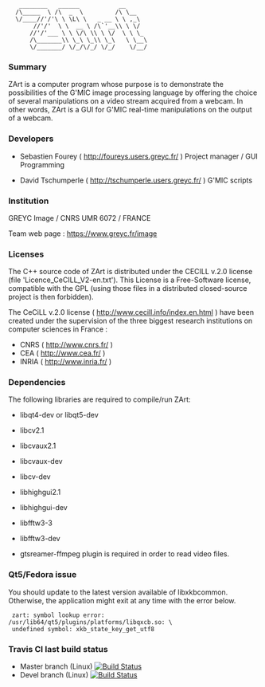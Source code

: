```
   ________   ______           __
  /\_____  \ /\  _  \         /\ \__
  \/____//'/'\ \ \L\ \   _ __ \ \ ,_\
       //'/'  \ \  __ \ /\`'__\\ \ \/
      //'/'___ \ \ \/\ \\ \ \/  \ \ \_
      /\_______\\ \_\ \_\\ \_\   \ \__\
      \/_______/ \/_/\/_/ \/_/    \/__/

```

### Summary


ZArt is a computer program whose purpose is to demonstrate the possibilities of
the G'MIC image processing language by offering the choice of several
manipulations on a video stream acquired from a webcam. In other words, ZArt is
a GUI for G'MIC real-time manipulations on the output of a webcam.

### Developers

 * Sebastien Fourey ( http://foureys.users.greyc.fr/ )
   Project manager / GUI Programming

 * David Tschumperle ( http://tschumperle.users.greyc.fr/ )
   G'MIC scripts

### Institution

 GREYC Image / CNRS UMR 6072 / FRANCE

 Team web page : https://www.greyc.fr/image

### Licenses

 The C++ source code of ZArt is distributed under the CECILL v.2.0 license (file
 'Licence_CeCILL_V2-en.txt').  This License is a Free-Software license,
 compatible with the GPL (using those files in a distributed closed-source
 project is then forbidden).

 The CeCiLL v.2.0 license ( http://www.cecill.info/index.en.html ) have been
 created under the supervision of the three biggest research institutions on
 computer sciences in France :

   * CNRS  ( http://www.cnrs.fr/ )
   * CEA   ( http://www.cea.fr/ )
   * INRIA ( http://www.inria.fr/ )

### Dependencies

The following libraries are required to compile/run ZArt:

 * libqt4-dev or libqt5-dev
 * libcv2.1
 * libcvaux2.1
 * libcvaux-dev
 * libcv-dev
 * libhighgui2.1
 * libhighgui-dev
 * libfftw3-3
 * libfftw3-dev

 * gtsreamer-ffmpeg plugin is required in order to read video files.

### Qt5/Fedora issue

 You should update to the latest version available of libxkbcommon. Otherwise,
 the application might exit at any time with the error below.

```
 zart: symbol lookup error: /usr/lib64/qt5/plugins/platforms/libqxcb.so: \
 undefined symbol: xkb_state_key_get_utf8
```

### Travis CI last build status

 * Master branch (Linux) [![Build Status](https://api.travis-ci.org/c-koi/zart.svg?branch=master)](https://travis-ci.org/c-koi/zart)
 * Devel branch (Linux) [![Build Status](https://api.travis-ci.org/c-koi/zart.svg?branch=devel)](https://travis-ci.org/c-koi/zart)
